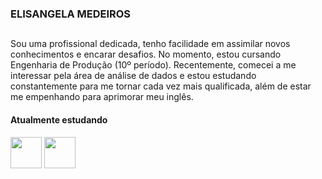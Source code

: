 ### ELISANGELA MEDEIROS
<!-- ## Hi there 👋 -->
##
Sou uma profissional dedicada, tenho facilidade em assimilar novos conhecimentos e encarar desafios.
No momento, estou cursando Engenharia de Produção (10º período). Recentemente, comecei a me interessar pela área de análise de dados e estou estudando constantemente para me tornar cada vez mais qualificada, além de estar me empenhando para aprimorar meu inglês.

#### Atualmente estudando
<div style="display: inline">
<img width='50' height='50' src="https://cdn.jsdelivr.net/gh/devicons/devicon/icons/python/python-original.svg" />
<img width='50' height='50' src="https://cdn.jsdelivr.net/gh/devicons/devicon/icons/mysql/mysql-original.svg" />
</div> 

          
          
<!--
**elisangela94/elisangela94** is a ✨ _special_ ✨ repository because its `README.md` (this file) appears on your GitHub profile.

Here are some ideas to get you started:

- 🔭 I’m currently working on ...
- 🌱 I’m currently learning ...
- 👯 I’m looking to collaborate on ...
- 🤔 I’m looking for help with ...
- 💬 Ask me about ...
- 📫 How to reach me: ...
- 😄 Pronouns: ...
- ⚡ Fun fact: ...
-->
